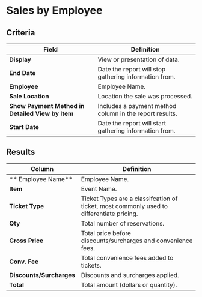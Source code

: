# Sales by Employee

## Criteria

| **Field** | **Definition** |
| --- | --- |
| **Display** | View or presentation of data.  |
| **End Date** | Date the report will stop gathering information from. |
| **Employee** | Employee Name. |
| **Sale Location** | Location the sale was processed.  |
| **Show Payment Method in Detailed View by Item** | Includes a payment method column in the report results.  |
| **Start Date** | Date the report will start gathering information from. |

## Results

| **Column** | **Definition** |
| --- | --- |
| ** Employee Name** | Employee Name. |
| **Item** | Event Name. |
| **Ticket Type** | Ticket Types are a classifcation of ticket, most commonly used to differentiate pricing. |
| **Qty** | Total number of reservations. |
| **Gross Price** | Total price before discounts/surcharges and convenience fees. |
| **Conv. Fee** | Total convenience fees added to tickets.  |
| **Discounts/Surcharges** | Discounts and surcharges applied. |
| **Total** | Total amount (dollars or quantity). |